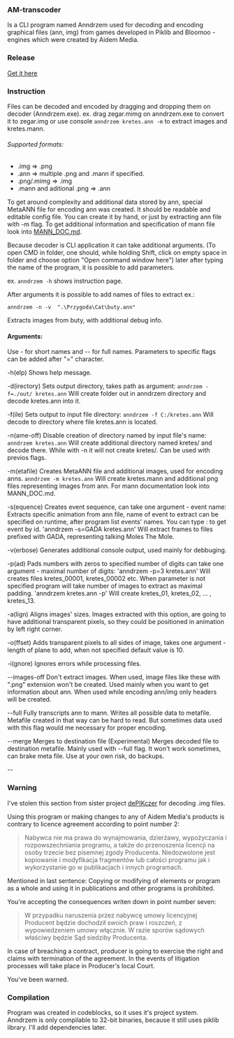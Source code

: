 ### AM-transcoder
Is a CLI program named Anndrzem used for decoding and encoding graphical files (ann, img) from games developed in Piklib and Bloomoo - engines which were created by Aidem Media.

### Release
[Get it here](https://github.com/mysliwy112/ANN-decoder/releases)

### Instruction
Files can be decoded and encoded by dragging and dropping them on decoder (Anndrzem.exe).
ex. drag zegar.mimg on anndrzem.exe to convert it to zegar.img
or use console `anndrzem kretes.ann -m` to extract images and kretes.mann.

###### Supported formats:
* .img => .png
* .ann => multiple .png and .mann if specified.
* .png/.mimg => .img
* .mann and aditional .png => .ann


To get around complexity and additional data stored by ann, special MetaANN file for encoding ann was created. It should be readable and editable config file. You can create it by hand, or just by extracting ann file with -m flag. To get additional information and specification of mann file look into [MANN_DOC.md](MANN_DOC.md).

Because decoder is CLI application it can take additional arguments.
(To open CMD in folder, one should, while holding Shift, click on empty space in folder and choose option "Open command window here") later after typing the name of the program, it is possible to add parameters.

ex. `anndrzem -h` shows instruction page.

After arguments it is possible to add names of files to extract ex.:

```anndrzem -n -v  ".\Przygoda\Cat\buty.ann"```

Extracts images from buty, with additional debug info.

#### Arguments:

Use - for short names and -- for full names. Parameters to specific flags can be added after "=" character.

-h(elp) Shows help message.
	
-d(irectory) Sets output directory, takes path as argument:
`anndrzem -f=./out/ kretes.ann`
Will create folder out in anndrzem directory and decode kretes.ann into it.
	
-f(ile) Sets output to input file directory:
`anndrzem -f C:/kretes.ann`
Will decode to directory where file kretes.ann is located.

-n(ame-off) Disable creation of directory named by input file's name:
`anndrzem kretes.ann`
Will create additional directory named kretes/ and decode there. While with -n it will not create kretes/. Can be used with previos flags.

-m(etafile) Creates MetaANN file and additional images, used for encoding anns.
`anndrzem -m kretes.ann`
Will create kretes.mann and additional png files representing images from ann. For mann documentation look into MANN_DOC.md.

-s(equence) Creates event sequence, can take one argument - event name:
Extracts specific animation from ann file, name of event to extract can be specified on runtime, after program list events' names. You can type : to get event by id.
'anndrzem -s=GADA kretes.ann'
Will extract frames to files prefixed with GADA, representing talking Moles The Mole.

-v(erbose) Generates additional console output, used mainly for debbuging.

-p(ad) Pads numbers with zeros to specified number of digits can take one argument - maximal number of digits:
'anndrzem -p=3 kretes.ann'
Will creates files kretes_00001, kretes_00002 etc. When parameter is not specified program will take number of images to extract as maximal padding.
'anndrzem kretes.ann -p'
Will create kretes_01, kretes_02, ... , kretes_13.

-a(lign) Aligns images' sizes.
Images extracted with this option, are going to have additional transparent pixels, so they could be positioned in animation by left right corner.

-o(ffset) Adds transparent pixels to all sides of image, takes one argument - length of plane to add, when not specified default value is 10.

-i(gnore) Ignores errors while processing files.

--images-off Don't extract images.
When used, image files like these with ".png" extension won't be created. Used mainly when you want to get information about ann. When used while encoding ann/img only headers will be created.

--full Fully transcripts ann to mann.
Writes all possible data to metafile. Metafile created in that way can be hard to read. But sometimes data used with this flag would me necessary for proper encoding.

--merge Merges to destination file (Experimental)
Merges decoded file to destination metafile. Mainly used with --full flag. It won't work sometimes, can brake meta file. Use at your own risk, do backups.

--

### Warning
I've stolen this section from sister project [dePIKczer](https://github.com/Dove6/dePIKczer/raw/master/Release/dePIKczer.exe) for decoding .img files. 

Using this program or making changes to any of Aidem Media's products is contrary to licence agreement according to point number 2:
>Nabywca nie ma prawa do wynajmowania, dzierżawy, wypożyczania i rozpowszechniania programu, a także do przenoszenia licencji na osoby trzecie bez pisemnej zgody Producenta. Niedozwolone jest kopiowanie i modyfikacja fragmentów lub całości programu jak i wykorzystanie go w publikacjach i innych programach.

Mentioned in last sentence:
Copying or modifying of elements or program as a whole and using it in publications and other programs is prohibited.

You're accepting the consequences writen down in point number seven:
>W przypadku naruszenia przez nabywcę umowy licencyjnej Producent będzie dochodził swoich praw i roszczeń, z wypowiedzeniem umowy włącznie. W razie sporów sądowych właściwy będzie Sąd siedziby Producenta.

In case of breaching a contract, producer is going to exercise the right and claims with termination of the agreement. In the events of 
litigation processes will take place in Producer's local Court.

You've been warned.


### Compilation
Program was created in codeblocks, so it uses it's project system.
Anndrzem is only compilable to 32-bit binaries, because it still uses piklib library.
I'll add dependencies later.

